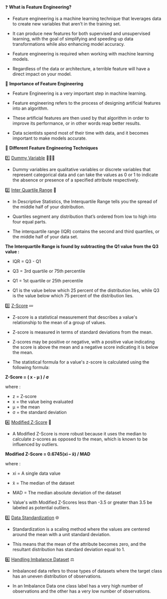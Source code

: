 ❓ **What is Feature Engineering?**

- Feature engineering is a machine learning technique that leverages data to create new variables that aren’t in the training set.

- It can produce new features for both supervised and unsupervised learning, with the goal of simplifying and speeding up data transformations while also enhancing model accuracy. 

- Feature engineering is required when working with machine learning models. 

- Regardless of the data or architecture, a terrible feature will have a direct impact on your model.

🎯 **Importance of Feature Engineering**

- Feature Engineering is a very important step in machine learning.

- Feature engineering refers to the process of designing artificial features into an algorithm.

- These artificial features are then used by that algorithm in order to improve its performance, or in other words reap better results.

- Data scientists spend most of their time with data, and it becomes important to make models accurate.

📍 **Different Feature Engineering Techniques**

1️⃣ [Dummy Variable](https://www.kaggle.com/code/themrityunjaypathak/dummy-variable) 🧑‍🤝‍🧑

- Dummy variables are qualitative variables or discrete variables that represent categorical data and can take the values as 0 or 1 to indicate the absence or presence of a specified attribute respectively.

2️⃣ [Inter Quartile Range](https://www.kaggle.com/code/themrityunjaypathak/removing-outlier-from-data-using-iqr) 🪬

- In Descriptive Statistics, the Interquartile Range tells you the spread of the middle half of your distribution.

- Quartiles segment any distribution that’s ordered from low to high into four equal parts. 

- The interquartile range (IQR) contains the second and third quartiles, or the middle half of your data set.

**The Interquartile Range is found by subtracting the Q1 value from the Q3 value :**

- IQR = Q3 - Q1
- Q3 = 3rd quartile or 75th percentile
- Q1 = 1st quartile or 25th percentile

- Q1 is the value below which 25 percent of the distribution lies, while Q3 is the value below which 75 percent of the distribution lies.

3️⃣ [Z-Score](https://www.kaggle.com/code/themrityunjaypathak/removing-outlier-from-data-using-zscore) 💤

- Z-score is a statistical measurement that describes a value's relationship to the mean of a group of values.

- Z-score is measured in terms of standard deviations from the mean.

- Z-scores may be positive or negative, with a positive value indicating the score is above the mean and a negative score indicating it is below the mean.

- The statistical formula for a value's z-score is calculated using the following formula:

**Z-Score = ( x - μ ) / σ**

where :

- z = Z-score
- x = the value being evaluated
- μ = the mean
- σ = the standard deviation

4️⃣ [Modified Z-Score](https://www.kaggle.com/code/themrityunjaypathak/removing-outlier-from-data-using-modified-zscore) 🔧

- A Modified Z-Score is more robust because it uses the median to calculate z-scores as opposed to the mean, which is known to be influenced by outliers.

**Modified Z-Score = 0.6745(xi – x̃) / MAD**

where :

- xi = A single data value
- x̃ = The median of the dataset
- MAD = The median absolute deviation of the dataset

- Value's with Modified Z-Scores less than -3.5 or greater than 3.5 be labeled as potential outliers.

5️⃣ [Data Standardization](https://www.kaggle.com/code/themrityunjaypathak/data-standardization) 🌐

- Standardization is a scaling method where the values are centered around the mean with a unit standard deviation.

- This means that the mean of the attribute becomes zero, and the resultant distribution has standard deviation equal to 1.

6️⃣ [Handling Imbalance Dataset](https://www.kaggle.com/code/themrityunjaypathak/handling-imbalance-dataset) ⚖️

- Imbalanced data refers to those types of datasets where the target class has an uneven distribution of observations.

- In an Imbalance Data one class label has a very high number of observations and the other has a very low number of observations.
